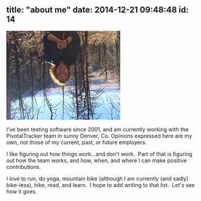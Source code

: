 title: "about me"
date: 2014-12-21 09:48:48
id: 14
---

[![Me](selfie.jpg "It's me!")](selfie.jpg)

I've been testing software since 2001, and am currently working with the PivotalTracker team in sunny Denver, Co. Opinions expressed here are my own, not those of my current, past, or future employers.

I like figuring out how things work...and don't work.  Part of that is figuring out how the team works, and how, when, and where I can make positive contributions.

I love to run, do yoga, mountain bike (although I am currently (and sadly) bike-less), hike, read, and learn.  I hope to add writing to that list.  Let's see how it goes.
